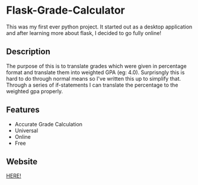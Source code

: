 # Flask-Grade-Calculator

This was my first ever python project. It started out as a desktop application and after learning more about flask, I decided to go fully online!

## Description

The purpose of this is to translate grades which were given in percentage format and translate them into weighted GPA (eg: 4.0). Surprisngly this is hard to do through normal means so I've written this up to simplify that. Through a series of if-statements I can translate the percentage to the weighted gpa properly. 

## Features

- Accurate Grade Calculation
- Universal
- Online
- Free

## Website

<a href="https://python-grade-cal.herokuapp.com">HERE!</a>
